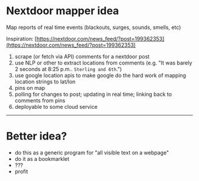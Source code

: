 # Nextdoor mapper idea

Map reports of real time events (blackouts, surges, sounds, smells, etc)

Inspiration: [https://nextdoor.com/news_feed/?post=199362353](https://nextdoor.com/news_feed/?post=199362353)

1. scrape (or fetch via API) comments for a nextdoor post
2. use NLP or other to extract locations from comments (e.g. "It was barely 2 seconds at 8:25 p.m.. `Sterling and 6th`.")
3. use google location apis to make google do the hard work of mapping location strings to lat/lon
4. pins on map
5. polling for changes to post; updating in real time; linking back to comments from pins
6. deployable to some cloud service

---

# Better idea?

- do this as a generic program for "all visible text on a webpage"
- do it as a bookmarklet
- ???
- profit
